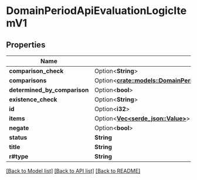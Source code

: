 # DomainPeriodApiEvaluationLogicItemV1

## Properties

Name | Type | Description | Notes
------------ | ------------- | ------------- | -------------
**comparison_check** | Option<**String**> |  | [optional]
**comparisons** | Option<[**crate::models::DomainPeriodApiEvaluationLogicComparisonsV1**](domain.APIEvaluationLogicComparisonsV1.md)> |  | [optional]
**determined_by_comparison** | Option<**bool**> |  | [optional]
**existence_check** | Option<**String**> |  | [optional]
**id** | Option<**i32**> |  | [optional]
**items** | Option<[**Vec<serde_json::Value>**](serde_json::Value.md)> |  | [optional]
**negate** | Option<**bool**> |  | [optional]
**status** | **String** |  |
**title** | **String** |  |
**r#type** | **String** |  |

[[Back to Model list]](../README.md#documentation-for-models) [[Back to API list]](../README.md#documentation-for-api-endpoints) [[Back to README]](../README.md)
